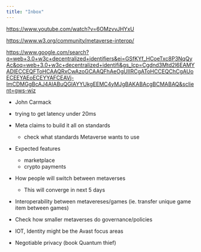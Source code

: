 ```yaml
---
title: "Inbox"
---
```

https://www.youtube.com/watch?v=6OMzvvJHYxU

https://www.w3.org/community/metaverse-interop/

https://www.google.com/search?q=web+3.0+w3c+decentralized+identifiers&ei=GSfKYf_HCoeTxc8P3NqQyAc&oq=web+3.0+w3c+decentralized+identifi&gs_lcp=Cgdnd3Mtd2l6EAMYADIECCEQFToHCAAQRxCwAzoGCAAQFhAeOgUIIRCgAToHCCEQChCgAUoECEEYAEoECEYYAFCEAVj-ImCDMGgBcAJ4AIABuQGIAYYUkgEEMC4yMJgBAKABAcgBCMABAQ&sclient=gws-wiz


- John Carmack
- trying to get latency under 20ms
- Meta claims to build it all on standards
	- check what standards Metaverse wants to use
- Expected features
	- marketplace
	- crypto payments
- How people will switch between metaverses
	- This will converge in next 5 days
- Interoperability between metavereses/games (ie. transfer unique game item between games)


- Check how smaller metaverses do governance/policies

- IOT, Identity might be the Avast focus areas

- Negotiable privacy (book Quantum thief)